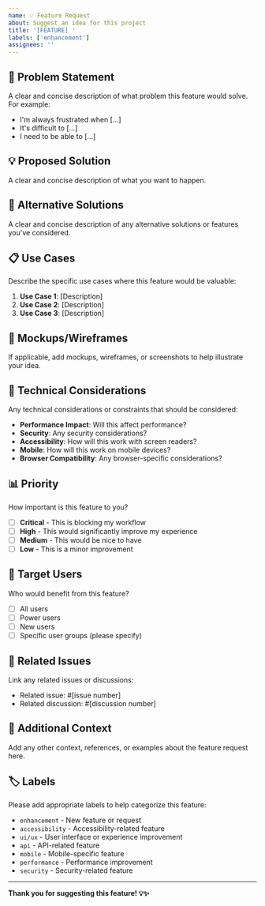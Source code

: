 ```yaml
---
name: 💡 Feature Request
about: Suggest an idea for this project
title: '[FEATURE] '
labels: ['enhancement']
assignees: ''
---
```


## 🎯 Problem Statement

A clear and concise description of what problem this feature would solve. For example:
- I'm always frustrated when [...]
- It's difficult to [...]
- I need to be able to [...]

## 💡 Proposed Solution

A clear and concise description of what you want to happen.

## 🔄 Alternative Solutions

A clear and concise description of any alternative solutions or features you've considered.

## 📋 Use Cases

Describe the specific use cases where this feature would be valuable:

1. **Use Case 1**: [Description]
2. **Use Case 2**: [Description]
3. **Use Case 3**: [Description]

## 🎨 Mockups/Wireframes

If applicable, add mockups, wireframes, or screenshots to help illustrate your idea.

## 🔧 Technical Considerations

Any technical considerations or constraints that should be considered:

- **Performance Impact**: Will this affect performance?
- **Security**: Any security considerations?
- **Accessibility**: How will this work with screen readers?
- **Mobile**: How will this work on mobile devices?
- **Browser Compatibility**: Any browser-specific considerations?

## 📊 Priority

How important is this feature to you?

- [ ] **Critical** - This is blocking my workflow
- [ ] **High** - This would significantly improve my experience
- [ ] **Medium** - This would be nice to have
- [ ] **Low** - This is a minor improvement

## 🎯 Target Users

Who would benefit from this feature?

- [ ] All users
- [ ] Power users
- [ ] New users
- [ ] Specific user groups (please specify)

## 🔗 Related Issues

Link any related issues or discussions:

- Related issue: #[issue number]
- Related discussion: #[discussion number]

## 📝 Additional Context

Add any other context, references, or examples about the feature request here.

## 🏷️ Labels

Please add appropriate labels to help categorize this feature:
- `enhancement` - New feature or request
- `accessibility` - Accessibility-related feature
- `ui/ux` - User interface or experience improvement
- `api` - API-related feature
- `mobile` - Mobile-specific feature
- `performance` - Performance improvement
- `security` - Security-related feature

---

**Thank you for suggesting this feature! 💡✨**